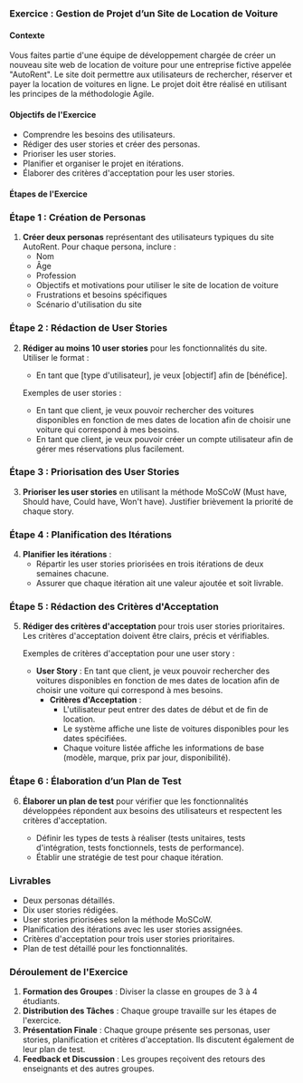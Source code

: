 ### Exercice : Gestion de Projet d’un Site de Location de Voiture

#### Contexte
Vous faites partie d'une équipe de développement chargée de créer un nouveau site web de location de voiture pour une entreprise fictive appelée "AutoRent". Le site doit permettre aux utilisateurs de rechercher, réserver et payer la location de voitures en ligne. Le projet doit être réalisé en utilisant les principes de la méthodologie Agile.

#### Objectifs de l'Exercice
- Comprendre les besoins des utilisateurs.
- Rédiger des user stories et créer des personas.
- Prioriser les user stories.
- Planifier et organiser le projet en itérations.
- Élaborer des critères d'acceptation pour les user stories.

#### Étapes de l'Exercice

### Étape 1 : Création de Personas
1. **Créer deux personas** représentant des utilisateurs typiques du site AutoRent. Pour chaque persona, inclure :
   - Nom
   - Âge
   - Profession
   - Objectifs et motivations pour utiliser le site de location de voiture
   - Frustrations et besoins spécifiques
   - Scénario d'utilisation du site

### Étape 2 : Rédaction de User Stories
2. **Rédiger au moins 10 user stories** pour les fonctionnalités du site. Utiliser le format : 
   - En tant que [type d'utilisateur], je veux [objectif] afin de [bénéfice].

   Exemples de user stories :
   - En tant que client, je veux pouvoir rechercher des voitures disponibles en fonction de mes dates de location afin de choisir une voiture qui correspond à mes besoins.
   - En tant que client, je veux pouvoir créer un compte utilisateur afin de gérer mes réservations plus facilement.

### Étape 3 : Priorisation des User Stories
3. **Prioriser les user stories** en utilisant la méthode MoSCoW (Must have, Should have, Could have, Won't have). Justifier brièvement la priorité de chaque story.

### Étape 4 : Planification des Itérations
4. **Planifier les itérations** :
   - Répartir les user stories priorisées en trois itérations de deux semaines chacune.
   - Assurer que chaque itération ait une valeur ajoutée et soit livrable.

### Étape 5 : Rédaction des Critères d'Acceptation
5. **Rédiger des critères d'acceptation** pour trois user stories prioritaires. Les critères d'acceptation doivent être clairs, précis et vérifiables.

   Exemples de critères d'acceptation pour une user story :
   - **User Story** : En tant que client, je veux pouvoir rechercher des voitures disponibles en fonction de mes dates de location afin de choisir une voiture qui correspond à mes besoins.
     - **Critères d'Acceptation** :
       - L'utilisateur peut entrer des dates de début et de fin de location.
       - Le système affiche une liste de voitures disponibles pour les dates spécifiées.
       - Chaque voiture listée affiche les informations de base (modèle, marque, prix par jour, disponibilité).

### Étape 6 : Élaboration d’un Plan de Test
6. **Élaborer un plan de test** pour vérifier que les fonctionnalités développées répondent aux besoins des utilisateurs et respectent les critères d'acceptation.

   - Définir les types de tests à réaliser (tests unitaires, tests d'intégration, tests fonctionnels, tests de performance).
   - Établir une stratégie de test pour chaque itération.

### Livrables
- Deux personas détaillés.
- Dix user stories rédigées.
- User stories priorisées selon la méthode MoSCoW.
- Planification des itérations avec les user stories assignées.
- Critères d'acceptation pour trois user stories prioritaires.
- Plan de test détaillé pour les fonctionnalités.

### Déroulement de l'Exercice
1. **Formation des Groupes** : Diviser la classe en groupes de 3 à 4 étudiants.
2. **Distribution des Tâches** : Chaque groupe travaille sur les étapes de l'exercice.
3. **Présentation Finale** : Chaque groupe présente ses personas, user stories, planification et critères d'acceptation. Ils discutent également de leur plan de test.
4. **Feedback et Discussion** : Les groupes reçoivent des retours des enseignants et des autres groupes.
